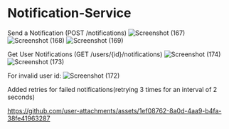 # Notification-Service
Send a Notification (POST /notifications)
![Screenshot (167)](https://github.com/user-attachments/assets/74a7ab87-0a81-4d68-9025-7583f102db47)
![Screenshot (168)](https://github.com/user-attachments/assets/c78fea82-6908-4827-b087-f60d5769500c)
![Screenshot (169)](https://github.com/user-attachments/assets/b88302a0-76bb-4b3d-b295-04e5e6d0eb84)

Get User Notifications (GET /users/{id}/notifications)
![Screenshot (174)](https://github.com/user-attachments/assets/22bf8d05-d8b2-4637-a8fa-4c659c63014c)
![Screenshot (173)](https://github.com/user-attachments/assets/17079f53-b742-4215-89ec-602d62f1a294)

For invalid user id:
![Screenshot (172)](https://github.com/user-attachments/assets/50cc8665-fb47-405d-bf82-8a246ba77723)

Added retries for failed notifications(retrying 3 times for an interval of 2 seconds)


https://github.com/user-attachments/assets/1ef08762-8a0d-4aa9-b4fa-38fe41963287

